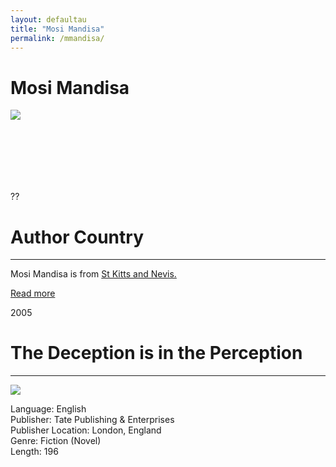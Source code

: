 ```yaml
---
layout: defaultau
title: "Mosi Mandisa"
permalink: /mmandisa/
---
```

<!-- partial:index.partial.html -->
<div class="content">
    <h1>Mosi Mandisa</h1>
    <div class="quote">
        <div><img src="https://i.ytimg.com/vi/o3oPSYrUa40/hqdefault.jpg" class="logo"></div>
    </div>
    <div class="timeline">
        <div style="padding-bottom:100px;"></div>
        <div class="block">
            <div class="date right"><p class="right">??</p></div>
            <div class="dot"></div>
            <div class="left first">
            <div class="author_country">
                <h1>Author Country</h1><hr>
          <div class="aclocation">   <p>Mosi Mandisa is from <a href="{{ site.baseurl }}/41"> St Kitts and Nevis.</a></p></div>
              <div class="acreadmore">   <a href="#" target="_blank">Read more</a></div>
            </div>
            </div>
        </div>
        <div class="block">
            <div class="date left"><p class="left">2005</p></div>
            <div class="dot"></div>
            <div class="right">
                <h1>The Deception is in the Perception</h1><hr>
                <p><img src="https://images-na.ssl-images-amazon.com/images/I/713S03RlIcL.jpg"></p>
                <p>
                Language: English<br>
                Publisher: Tate Publishing & Enterprises<br>
                Publisher Location: London, England<br>
                Genre: Fiction (Novel)<br>
                Length: 196<br>
                </p>
            </div>
        </div>
</div>
  <!-- partial -->
<script src='https://cdnjs.cloudflare.com/ajax/libs/jquery/3.1.1/jquery.min.js'></script><script  src="{{ site.baseurl }}/assets/js/authorscript.js"></script>
